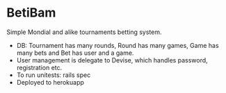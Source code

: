 # BetiBam

Simple Mondial and alike tournaments betting system.

* DB: Tournament has many rounds, Round has many games, Game has many bets and Bet has user and a game.
* User management is delegate to Devise, which handles password, registration etc.
* To run unitests: rails spec
* Deployed to herokuapp
